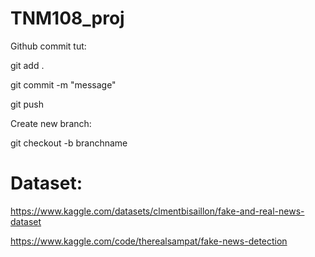 # TNM108_proj

Github commit tut: 

git add .

git commit -m "message"

git push

Create new branch:

git checkout -b branchname

# Dataset:
https://www.kaggle.com/datasets/clmentbisaillon/fake-and-real-news-dataset

https://www.kaggle.com/code/therealsampat/fake-news-detection
